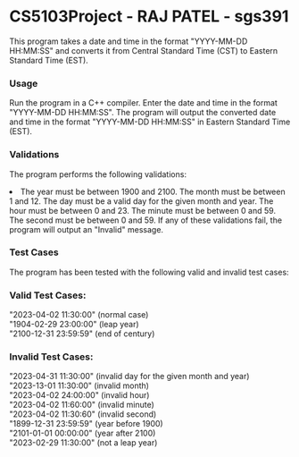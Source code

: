 # CS5103Project - RAJ PATEL - sgs391
This program takes a date and time in the format "YYYY-MM-DD HH:MM:SS" and converts it from Central Standard Time (CST) to Eastern Standard Time (EST).

### Usage
Run the program in a C++ compiler.
Enter the date and time in the format "YYYY-MM-DD HH:MM:SS".
The program will output the converted date and time in the format "YYYY-MM-DD HH:MM:SS" in Eastern Standard Time (EST).


### Validations
The program performs the following validations:
<li>
The year must be between 1900 and 2100.
The month must be between 1 and 12.
The day must be a valid day for the given month and year.
The hour must be between 0 and 23.
The minute must be between 0 and 59.
The second must be between 0 and 59.
If any of these validations fail, the program will output an "Invalid" message.
</li>

### Test Cases
The program has been tested with the following valid and invalid test cases:

### Valid Test Cases:

"2023-04-02 11:30:00" (normal case)<br>
"1904-02-29 23:00:00" (leap year)<br>
"2100-12-31 23:59:59" (end of century)<br>

### Invalid Test Cases:

"2023-04-31 11:30:00" (invalid day for the given month and year)<br>
"2023-13-01 11:30:00" (invalid month)<br>
"2023-04-02 24:00:00" (invalid hour)<br>
"2023-04-02 11:60:00" (invalid minute)<br>
"2023-04-02 11:30:60" (invalid second)<br>
"1899-12-31 23:59:59" (year before 1900)<br>
"2101-01-01 00:00:00" (year after 2100)<br>
"2023-02-29 11:30:00" (not a leap year)<br>
